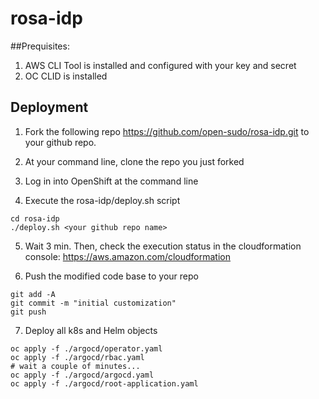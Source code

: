 # rosa-idp

##Prequisites:
1) AWS CLI Tool is installed and configured with your key and secret
2) OC CLID is installed

## Deployment

1) Fork the following repo https://github.com/open-sudo/rosa-idp.git to your github repo.
2) At your command line, clone the repo you just forked
3) Log in into OpenShift at the command line

4) Execute the rosa-idp/deploy.sh script

```shell
cd rosa-idp
./deploy.sh <your github repo name>
```

5) Wait 3 min. Then, check the execution status in the cloudformation console: https://aws.amazon.com/cloudformation

6) Push the modified code base to your repo
```shell
git add -A
git commit -m "initial customization"
git push
```
7) Deploy all k8s and Helm objects

```shell
oc apply -f ./argocd/operator.yaml
oc apply -f ./argocd/rbac.yaml
# wait a couple of minutes...
oc apply -f ./argocd/argocd.yaml
oc apply -f ./argocd/root-application.yaml
```
